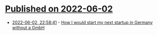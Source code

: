 # [Published on 2022-06-02](index.md)

* [2022-06-02, 22:58:41](https://news.ycombinator.com/item?id=31601638) - [How I would start my next startup in Germany without a GmbH](https://richventures.com/posts/how-i-would-start-my-next-startup-in-germany-without-a-gmbh)
